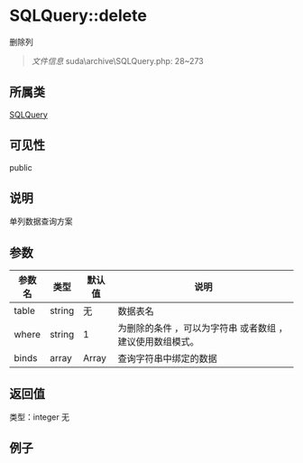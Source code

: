 # SQLQuery::delete
删除列
> *文件信息* suda\archive\SQLQuery.php: 28~273
## 所属类 

[SQLQuery](../SQLQuery.md)

## 可见性

  public  
## 说明

单列数据查询方案


## 参数

 
| 参数名 | 类型 | 默认值 | 说明 |
|--------|-----|-------|-------|
 | table |  string | 无 |  数据表名 |
 | where |  string | 1 |  为删除的条件 ，可以为字符串 或者数组 ， 建议使用数组模式。 |
 | binds |  array | Array |  查询字符串中绑定的数据 |
## 返回值
 
类型：integer
无
## 例子